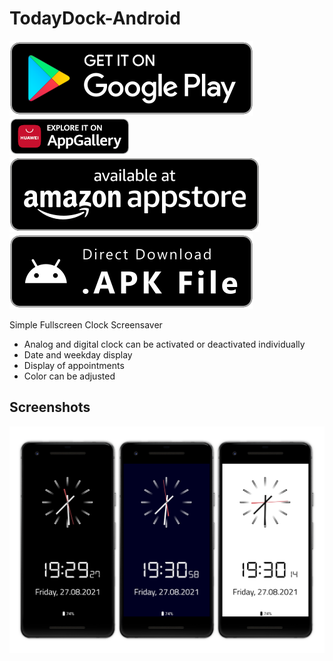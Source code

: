# TodayDock-Android
[![Play Store](.github/playstore-badge.svg)](https://play.google.com/store/apps/details?id=systems.sieber.fsclock)
[![App Gallery](.github/app-gallery-badge.png)](https://appgallery.cloud.huawei.com/ag/n/app/C104084493?channelId=github&id=fee3a2847b6941c1ab22fc546213b987&s=955678FB43D4F883623B96C10E5A4EA80812A8DBFEC073C89BC02EF15B521D76&detailType=0&v=)
[![Amazon Appstore](.github/amazon-appstore-badge.svg)](https://www.amazon.com/gp/product/B09BK3HQJ9)
[![APK Download](.github/apk-badge.svg)](https://github.com/schorschii/FsClock-Android/releases)

Simple Fullscreen Clock Screensaver
- Analog and digital clock can be activated or deactivated individually
- Date and weekday display
- Display of appointments
- Color can be adjusted

## Screenshots
![Screenshot](.github/screenshot.png)
